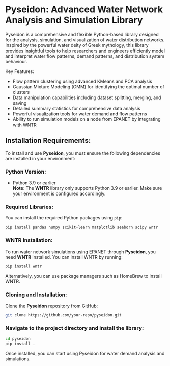 # Pyseidon: Advanced Water Network Analysis and Simulation Library

Pyseidon is a comprehensive and flexible Python-based library designed for the analysis, simulation, 
and visualization of water distribution networks. Inspired by the powerful water deity of Greek mythology, 
this library provides insightful tools to help researchers and engineers efficiently model and interpret 
water flow patterns, demand patterns, and distribution system behaviour. 

Key Features:
- Flow pattern clustering using advanced KMeans and PCA analysis
- Gaussian Mixture Modeling (GMM) for identifying the optimal number of clusters
- Data manipulation capabilities including dataset splitting, merging, and saving
- Detailed summary statistics for comprehensive data analysis
- Powerful visualization tools for water demand and flow patterns
- Ability to run simulation models on a node from EPANET by integrating with WNTR

## Installation Requirements:

To install and use **Pyseidon**, you must ensure the following dependencies are installed in your environment:

### Python Version:
- Python 3.9 or earlier  
  **Note**: The **WNTR** library only supports Python 3.9 or earlier. Make sure your environment is configured accordingly.

### Required Libraries:
You can install the required Python packages using `pip`:

```bash
pip install pandas numpy scikit-learn matplotlib seaborn scipy wntr

```

### WNTR Installation:

To run water network simulations using EPANET through **Pyseidon**, you need **WNTR** installed. You can install WNTR by running:

```bash
pip install wntr
```
Alternatively, you can use package managers such as HomeBrew to install WNTR.

### Cloning and Installation:

Clone the **Pyseidon** repository from GitHub:

```bash
git clone https://github.com/your-repo/pyseidon.git
```

### Navigate to the project directory and install the library:

```bash
cd pyseidon
pip install .
```
Once installed, you can start using Pyseidon for water demand analysis and simulations.


